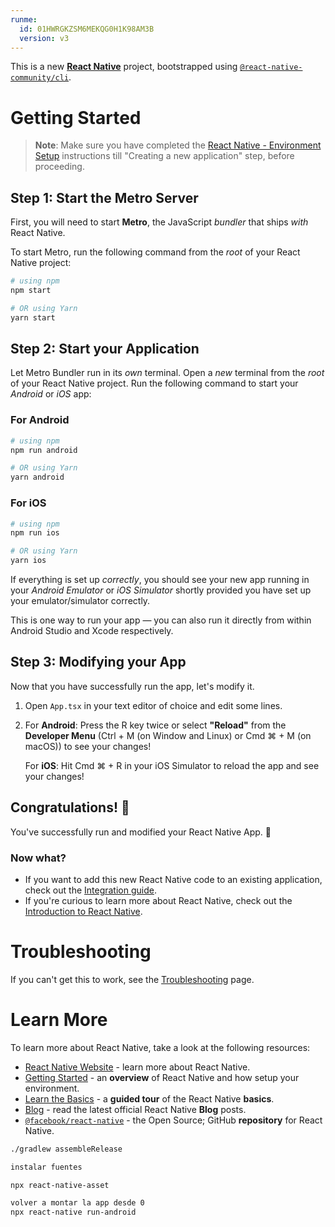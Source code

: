 ```yaml
---
runme:
  id: 01HWRGKZSM6MEKQG0H1K98AM3B
  version: v3
---
```


This is a new [**React Native**](https://reactnative.dev) project, bootstrapped using [`@react-native-community/cli`](https://github.com/react-native-community/cli).

# Getting Started

> **Note**: Make sure you have completed the [React Native - Environment Setup](https://reactnative.dev/docs/environment-setup) instructions till "Creating a new application" step, before proceeding.

## Step 1: Start the Metro Server

First, you will need to start __Metro__, the JavaScript _bundler_ that ships _with_ React Native.

To start Metro, run the following command from the _root_ of your React Native project:

```bash {"id":"01HWRGKZSM6MEKQG0H1C2F3XR3"}
# using npm
npm start

# OR using Yarn
yarn start
```

## Step 2: Start your Application

Let Metro Bundler run in its _own_ terminal. Open a _new_ terminal from the _root_ of your React Native project. Run the following command to start your _Android_ or _iOS_ app:

### For Android

```bash {"id":"01HWRGKZSM6MEKQG0H1FG1WKE2"}
# using npm
npm run android

# OR using Yarn
yarn android
```

### For iOS

```bash {"id":"01HWRGKZSM6MEKQG0H1FX7Q3CX"}
# using npm
npm run ios

# OR using Yarn
yarn ios
```

If everything is set up _correctly_, you should see your new app running in your _Android Emulator_ or _iOS Simulator_ shortly provided you have set up your emulator/simulator correctly.

This is one way to run your app — you can also run it directly from within Android Studio and Xcode respectively.

## Step 3: Modifying your App

Now that you have successfully run the app, let's modify it.

1. Open `App.tsx` in your text editor of choice and edit some lines.
2. For **Android**: Press the R key twice or select **"Reload"** from the **Developer Menu** (Ctrl + M (on Window and Linux) or Cmd ⌘ + M (on macOS)) to see your changes!

   For **iOS**: Hit Cmd ⌘ + R in your iOS Simulator to reload the app and see your changes!

## Congratulations! :tada:

You've successfully run and modified your React Native App. :partying_face:

### Now what?

- If you want to add this new React Native code to an existing application, check out the [Integration guide](https://reactnative.dev/docs/integration-with-existing-apps).
- If you're curious to learn more about React Native, check out the [Introduction to React Native](https://reactnative.dev/docs/getting-started).

# Troubleshooting

If you can't get this to work, see the [Troubleshooting](https://reactnative.dev/docs/troubleshooting) page.

# Learn More

To learn more about React Native, take a look at the following resources:

- [React Native Website](https://reactnative.dev) - learn more about React Native.
- [Getting Started](https://reactnative.dev/docs/environment-setup) - an **overview** of React Native and how setup your environment.
- [Learn the Basics](https://reactnative.dev/docs/getting-started) - a **guided tour** of the React Native **basics**.
- [Blog](https://reactnative.dev/blog) - read the latest official React Native **Blog** posts.
- [`@facebook/react-native`](https://github.com/facebook/react-native) - the Open Source; GitHub **repository** for React Native.

```bash {"id":"01HWRGM4V33MPZRBMNRF1ZXFDW"}
./gradlew assembleRelease

instalar fuentes 

npx react-native-asset

volver a montar la app desde 0 
npx react-native run-android

```
